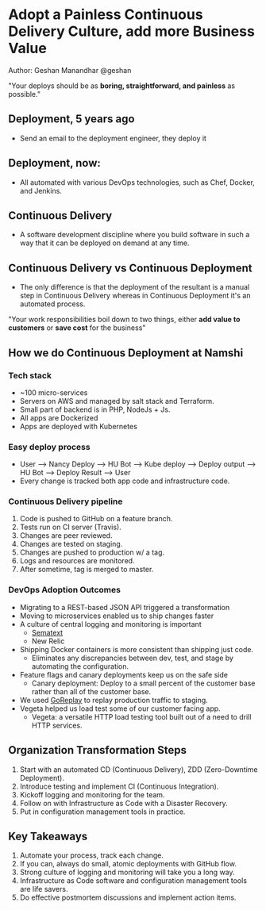 # Adopt a Painless Continuous Delivery Culture, add more Business Value
Author: Geshan Manandhar
@geshan

"Your deploys should be as **boring, straightforward, and painless** as possible."

## Deployment, 5 years ago 
 * Send an email to the deployment engineer, they deploy it
 
## Deployment, now:
 * All automated with various DevOps technologies, such as Chef, Docker, and Jenkins.

## Continuous Delivery
 * A software development discipline where you build software in such a way that it can be deployed on demand at any time.

## Continuous Delivery vs Continuous Deployment
 * The only difference is that the deployment of the resultant is a manual step in Continuous Delivery whereas in Continuous Deployment it's an automated process.

"Your work responsibilities boil down to two things, either **add value to customers** or **save cost** for the business"

## How we do Continuous Deployment at Namshi
### Tech stack
 * ~100 micro-services
 * Servers on AWS and managed by salt stack and Terraform.
 * Small part of backend is in PHP, NodeJs + Js.
 * All apps are Dockerized
 * Apps are deployed with Kubernetes

### Easy deploy process
 * User --> Nancy Deploy --> HU Bot --> Kube deploy --> Deploy output --> HU Bot --> Deploy Result --> User
 * Every change is tracked both app code and infrastructure code.

### Continuous Delivery pipeline
 1. Code is pushed to GitHub on a feature branch.
 2. Tests run on CI server (Travis).
 3. Changes are peer reviewed.
 4. Changes are tested on staging.
 5. Changes are pushed to production w/ a tag.
 6. Logs and resources are monitored.
 7. After sometime, tag is merged to master.
 
### DevOps Adoption Outcomes
 * Migrating to a REST-based JSON API triggered a transformation
 * Moving to microservices enabled us to ship changes faster
 * A culture of central logging and monitoring is important
   - [Sematext](https://sematext.com/)
   - New Relic
 * Shipping Docker containers is more consistent than shipping just code.
   - Eliminates any discrepancies between dev, test, and stage by automating the configuration.
 * Feature flags and canary deployments keep us on the safe side
   - Canary deployment: Deploy to a small percent of the customer base rather than all of the customer base.
 * We used [GoReplay](http://goreplay.org) to replay production traffic to staging.
 * Vegeta helped us load test some of our customer facing app.
   - Vegeta: a versatile HTTP load testing tool built out of a need to drill HTTP services.

## Organization Transformation Steps
 1. Start with an automated CD (Continuous Delivery), ZDD (Zero-Downtime Deployment).
 2. Introduce testing and implement CI (Continuous Integration).
 3. Kickoff logging and monitoring for the team.
 4. Follow on with Infrastructure as Code with a Disaster Recovery.
 5. Put in configuration management tools in practice.
 
## Key Takeaways
 1. Automate your process, track each change.
 2. If you can, always do small, atomic deployments with GitHub flow.
 3. Strong culture of logging and monitoring will take you a long way.
 4. Infrastructure as Code software and configuration management tools are life savers.
 5. Do effective postmortem discussions and implement action items.
